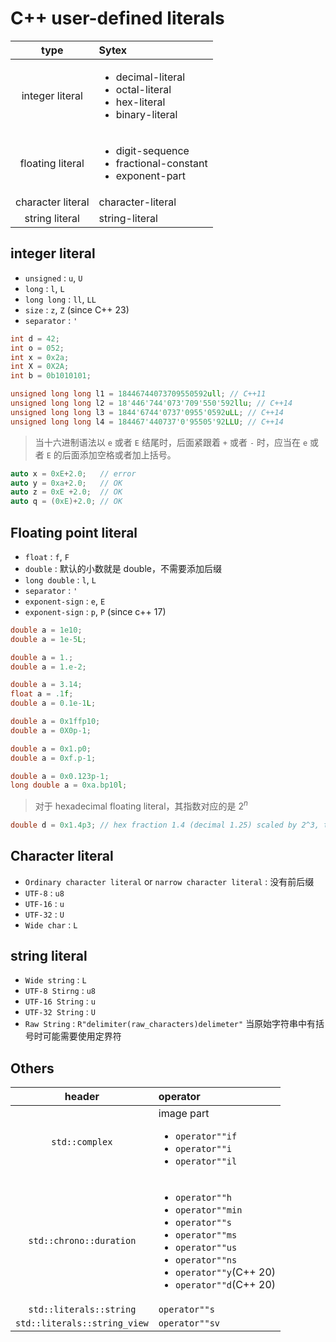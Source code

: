 # C++ user-defined literals

|type|Sytex|
|:---:|:---|
|integer literal|<ul><li>decimal-literal</li><li>octal-literal</li><li>hex-literal</li><li>binary-literal</li></ul> |
|floating literal|<ul><li>digit-sequence</li><li>fractional-constant</li><li>exponent-part</li></ul> |
|character literal|character-literal|
|string literal|string-literal|

## integer literal

* `unsigned` : `u`, `U`
* `long` : `l`, `L`
* `long long` : `ll`, `LL`
* `size` : `z`, `Z` (since C++ 23)
* `separator` : `'`

```cpp
int d = 42;
int o = 052;
int x = 0x2a;
int X = 0X2A;
int b = 0b1010101;

unsigned long long l1 = 18446744073709550592ull; // C++11
unsigned long long l2 = 18'446'744'073'709'550'592llu; // C++14
unsigned long long l3 = 1844'6744'0737'0955'0592uLL; // C++14
unsigned long long l4 = 184467'440737'0'95505'92LLU; // C++14
```

> 当十六进制语法以 `e` 或者 `E` 结尾时，后面紧跟着 `+` 或者 `-` 时，应当在 `e` 或者 `E` 的后面添加空格或者加上括号。

```cpp
auto x = 0xE+2.0;   // error
auto y = 0xa+2.0;   // OK
auto z = 0xE +2.0;  // OK
auto q = (0xE)+2.0; // OK
```

## Floating point literal

* `float` : `f`, `F`
* `double` : 默认的小数就是 double，不需要添加后缀
* `long double` : `l`, `L`
* `separator` : `'`
* `exponent-sign` : `e`, `E`
* `exponent-sign` : `p`, `P` (since c++ 17)

```cpp
double a = 1e10;
double a = 1e-5L;

double a = 1.;
double a = 1.e-2;

double a = 3.14;
float a = .1f;
double a = 0.1e-1L;

double a = 0x1ffp10;
double a = 0X0p-1;

double a = 0x1.p0;
double a = 0xf.p-1;

double a = 0x0.123p-1;
long double a = 0xa.bp10l;
```

> 对于 hexadecimal floating literal，其指数对应的是 $2^n$

```cpp
double d = 0x1.4p3; // hex fraction 1.4 (decimal 1.25) scaled by 2^3, that is 10.0
```

## Character literal

* `Ordinary character literal` or `narrow character literal` : 没有前后缀
* `UTF-8` : `u8`
* `UTF-16` : `u`
* `UTF-32` : `U`
* `Wide char` : `L`

## string literal

* `Wide string` : `L`
* `UTF-8 Stirng` : `u8`
* `UTF-16 String` : `u`
* `UTF-32 String` : `U`
* `Raw String` : `R"delimiter(raw_characters)delimeter"` 当原始字符串中有括号时可能需要使用定界符

## Others

|header|operator|
|:---:|:---|
|`std::complex`|image part<ul><li>`operator""if`</li><li>`operator""i`</li><li>`operator""il`</li></ul>
|`std::chrono::duration`|<ul><li>`operator""h`</li><li>`operator""min`</li><li>`operator""s`</li><li>`operator""ms`</li><li>`operator""us`</li><li>`operator""ns`</li><li>`operator""y`(C++ 20)</li><li>`operator""d`(C++ 20)</li></ul>|
|`std::literals::string`|`operator""s`|
|`std::literals::string_view`|`operator""sv`|